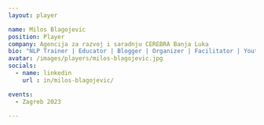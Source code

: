 ```yaml
---
layout: player

name: Milos Blagojevic
position: Player
company: Agencija za razvoj i saradnju CEREBRA Banja Luka
bio: "NLP Trainer | Educator | Blogger | Organizer | Facilitator | Youth (information) worker"
avatar: /images/players/milos-blagojevic.jpg
socials:
  - name: linkedin
    url : in/milos-blagojevic/

events:
  - Zagreb 2023

---
```

